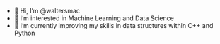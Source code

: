 - 👋 Hi, I’m @waltersmac
- 👀 I’m interested in Machine Learning and Data Science
- 🌱 I’m currently improving my skills in data structures within C++ and Python
<!--
- 📫 How to reach me 
-->

<!---
waltersmac/waltersmac is a ✨ special ✨ repository because its `README.md` (this file) appears on your GitHub profile.
You can click the Preview link to take a look at your changes.
--->
